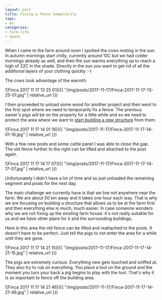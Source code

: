 ```yaml
---
layout: post
title: Fixing a fence temporarily
tags:
- en
categories:
- farm-life
- spain
---
```

When I came to the farm around noon I spotted the cows resting in the sun. In autumn mornings start chilly, currently around 10C but we had colder mornings already as well, and then the sun warms everything up to reach a high of 22C in the shade. Directly in the sun you want to get rid of all the additional layers of your clothing quickly :-)

The cows took advantage of the warmth.

![Finca 2017 11 17 13 25 01]({{ "/img/posts/2017-11-17/Finca-2017-11-17-13-25-01.jpg" | relative_url }})

I then proceeded to unload some wood for another project and then went to the first spot where we need to temporarily fix a fence. The previous owner's pigs will be on the property for a little while and so we need to protect the area where we want to [start building a new structure](/2017/10/22/planning-and-some-metal-work.html) from them.

![Finca 2017 11 17 14 01 16]({{ "/img/posts/2017-11-17/Finca-2017-11-17-14-01-16.jpg" | relative_url }})

With a few new posts and some cattle panel I was able to close the gap. The old fence further to the right can be lifted and attached to the post again.

![Finca 2017 11 17 14 17 07]({{ "/img/posts/2017-11-17/Finca-2017-11-17-14-17-07.jpg" | relative_url }})

Unfortunately I didn't have a lot of time and so just unloaded the remaining segment and posts for the next day.

The main challenge we currently have is that we live not anywhere near the farm. We are about 50 km away and it takes one hour each way. That is why we are focusing on building a structure that allows us to be at the farm first and then everything else is much, much easier. In case someone wonders why we are not fixing up the existing farm house: it's not really suitable for us and we have other plans for it and the surrounding buildings.

Here in this area the old fence can be lifted and reattached to the posts. It doesn't have to be perfect. Just tell the pigs to not enter the area for a while until they are gone.

![Finca 2017 11 17 14 21 15]({{ "/img/posts/2017-11-17/Finca-2017-11-17-14-21-15.jpg" | relative_url }})

The pigs are extremely curious. Everything new gets touched and sniffed at. They also try to rub on everything. You place a tool on the ground and the moment you turn your back a pig begins to play with the tool. That's why it is so important to fence off the building area.

![Finca 2017 11 17 14 21 46]({{ "/img/posts/2017-11-17/Finca-2017-11-17-14-21-46.jpg" | relative_url }})
